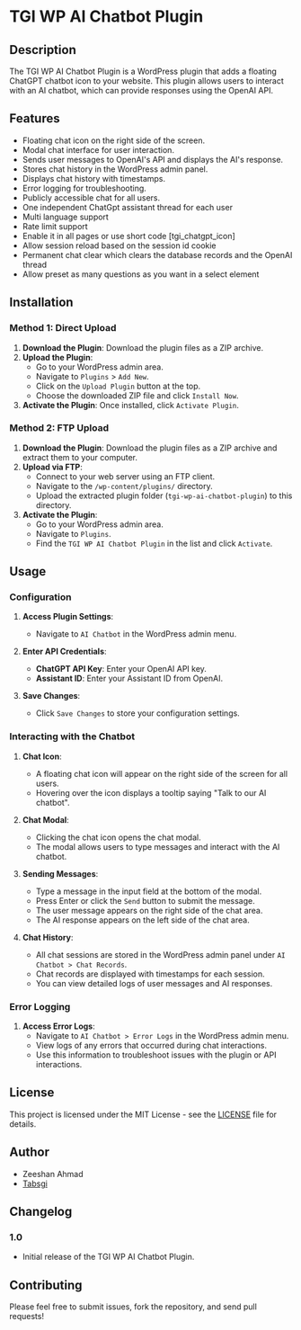 # TGI WP AI Chatbot Plugin

## Description
The TGI WP AI Chatbot Plugin is a WordPress plugin that adds a floating ChatGPT chatbot icon to your website. This plugin allows users to interact with an AI chatbot, which can provide responses using the OpenAI API.

## Features
- Floating chat icon on the right side of the screen.
- Modal chat interface for user interaction.
- Sends user messages to OpenAI's API and displays the AI's response.
- Stores chat history in the WordPress admin panel.
- Displays chat history with timestamps.
- Error logging for troubleshooting.
- Publicly accessible chat for all users.
- One independent ChatGpt assistant thread for each user
- Multi language support
- Rate limit support
- Enable it in all pages or use short code [tgi_chatgpt_icon]
- Allow session reload based on the session id cookie
- Permanent chat clear which clears the database records and the OpenAI thread
- Allow preset as many questions as you want in a select element

## Installation

### Method 1: Direct Upload
1. **Download the Plugin**: Download the plugin files as a ZIP archive.
2. **Upload the Plugin**:
    - Go to your WordPress admin area.
    - Navigate to `Plugins` > `Add New`.
    - Click on the `Upload Plugin` button at the top.
    - Choose the downloaded ZIP file and click `Install Now`.
3. **Activate the Plugin**: Once installed, click `Activate Plugin`.

### Method 2: FTP Upload
1. **Download the Plugin**: Download the plugin files as a ZIP archive and extract them to your computer.
2. **Upload via FTP**:
    - Connect to your web server using an FTP client.
    - Navigate to the `/wp-content/plugins/` directory.
    - Upload the extracted plugin folder (`tgi-wp-ai-chatbot-plugin`) to this directory.
3. **Activate the Plugin**:
    - Go to your WordPress admin area.
    - Navigate to `Plugins`.
    - Find the `TGI WP AI Chatbot Plugin` in the list and click `Activate`.



## Usage

### Configuration
1. **Access Plugin Settings**:
    - Navigate to `AI Chatbot` in the WordPress admin menu.
2. **Enter API Credentials**:
    - **ChatGPT API Key**: Enter your OpenAI API key.
    - **Assistant ID**: Enter your Assistant ID from OpenAI.

3. **Save Changes**:
    - Click `Save Changes` to store your configuration settings.

### Interacting with the Chatbot
1. **Chat Icon**:
    - A floating chat icon will appear on the right side of the screen for all users.
    - Hovering over the icon displays a tooltip saying "Talk to our AI chatbot".

2. **Chat Modal**:
    - Clicking the chat icon opens the chat modal.
    - The modal allows users to type messages and interact with the AI chatbot.

3. **Sending Messages**:
    - Type a message in the input field at the bottom of the modal.
    - Press Enter or click the `Send` button to submit the message.
    - The user message appears on the right side of the chat area.
    - The AI response appears on the left side of the chat area.

4. **Chat History**:
    - All chat sessions are stored in the WordPress admin panel under `AI Chatbot > Chat Records`.
    - Chat records are displayed with timestamps for each session.
    - You can view detailed logs of user messages and AI responses.

### Error Logging
1. **Access Error Logs**:
    - Navigate to `AI Chatbot > Error Logs` in the WordPress admin menu.
    - View logs of any errors that occurred during chat interactions.
    - Use this information to troubleshoot issues with the plugin or API interactions.

## License
This project is licensed under the MIT License - see the [LICENSE](LICENSE) file for details.

## Author
- Zeeshan Ahmad
- [Tabsgi](https://tabsgi.com)

## Changelog
### 1.0
- Initial release of the TGI WP AI Chatbot Plugin.

## Contributing
Please feel free to submit issues, fork the repository, and send pull requests!
